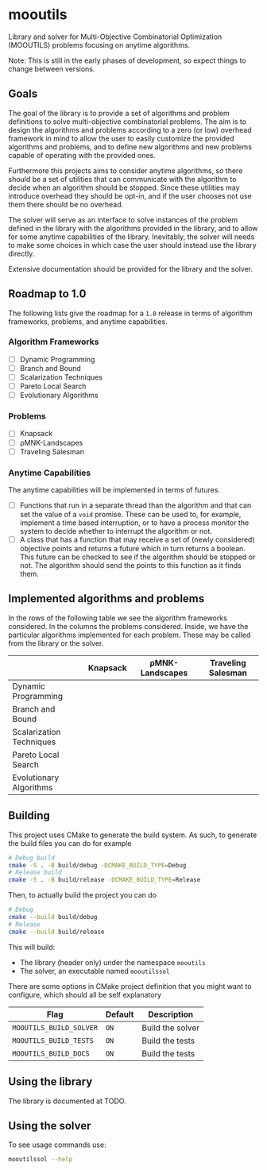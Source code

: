 # mooutils

Library and solver for Multi-Objective Combinatorial Optimization (MOOUTILS)
problems focusing on anytime algorithms.

Note: This is still in the early phases of development, so expect things
to change between versions.

## Goals

The goal of the library is to provide a set of algorithms and problem
definitions to solve multi-objective combinatorial problems. The aim is
to design the algorithms and problems according to a zero (or low)
overhead framework in mind to allow the user to easily customize the
provided algorithms and problems, and to define new algorithms and new
problems capable of operating with the provided ones.

Furthermore this projects aims to consider anytime algorithms, so there
should be a set of utilities that can communicate with the algorithm to
decide when an algorithm should be stopped. Since these utilities may
introduce overhead they should be opt-in, and if the user chooses not
use them there should be no overhead.

The solver will serve as an interface to solve instances of the problem
defined in the library with the algorithms provided in the library, and
to allow for some anytime capabilities of the library. Inevitably, the
solver will needs to make some choices in which case the user should
instead use the library directly.

Extensive documentation should be provided for the library and the
solver.

## Roadmap to 1.0

The following lists give the roadmap for a `1.0` release in terms of
algorithm frameworks, problems, and anytime capabilities.

### Algorithm Frameworks

- [ ] Dynamic Programming
- [ ] Branch and Bound
- [ ] Scalarization Techniques
- [ ] Pareto Local Search
- [ ] Evolutionary Algorithms

### Problems

- [ ] Knapsack
- [ ] ρMNK-Landscapes
- [ ] Traveling Salesman

### Anytime Capabilities

The anytime capabilities will be implemented in terms of futures.

- [ ] Functions that run in a separate thread than the algorithm and
      that can set the value of a `void` promise. These can be used to,
      for example, implement a time based interruption, or to have a
      process monitor the system to decide whether to interrupt the
      algorithm or not.
- [ ] A class that has a function that may receive a set of (newly
      considered) objective points and returns a future which in turn
      returns a boolean. This future can be checked to see if the
      algorithm should be stopped or not. The algorithm should send the
      points to this function as it finds them.

## Implemented algorithms and problems

In the rows of the following table we see the algorithm frameworks
considered. In the columns the problems considered. Inside, we have the
particular algorithms implemented for each problem. These may be called
from the library or the solver.

|                          | Knapsack | ρMNK-Landscapes | Traveling Salesman |
|--------------------------|----------|-----------------|--------------------|
| Dynamic Programming      |          |                 |                    |
| Branch and Bound         |          |                 |                    |
| Scalarization Techniques |          |                 |                    |
| Pareto Local Search      |          |                 |                    |
| Evolutionary Algorithms  |          |                 |                    |

## Building

This project uses CMake to generate the build system. As such, to generate the
build files you can do for example

```sh
# Debug build
cmake -S . -B build/debug -DCMAKE_BUILD_TYPE=Debug
# Release build
cmake -S . -B build/release -DCMAKE_BUILD_TYPE=Release
```

Then, to actually build the project you can do

```sh
# Debug
cmake --build build/debug
# Release
cmake --build build/release
```

This will build:

- The library (header only) under the namespace `mooutils`
- The solver, an executable named `mooutilssol`

There are some options in CMake project definition that you might want to
configure, which should all be self explanatory

| Flag                | Default | Description      |
|---------------------|---------|------------------|
| `MOOUTILS_BUILD_SOLVER` | `ON`    | Build the solver |
| `MOOUTILS_BUILD_TESTS`  | `ON`    | Build the tests  |
| `MOOUTILS_BUILD_DOCS`   | `ON`    | Build the tests  |

## Using the library

The library is documented at TODO.

## Using the solver

To see usage commands use:

```sh
mooutilssol --help
```
